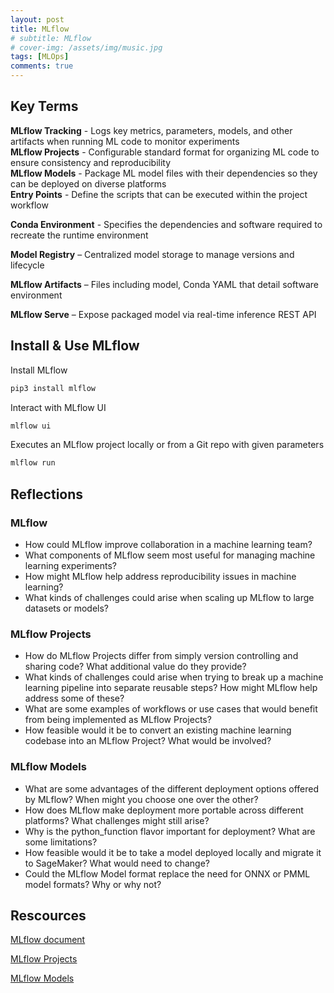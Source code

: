 ```yaml
---
layout: post
title: MLflow
# subtitle: MLflow
# cover-img: /assets/img/music.jpg
tags: [MLOps]
comments: true
---
```

<!-- this is the notes for Coursera MlOps of Duke University -->

## Key Terms

**MLflow Tracking** - Logs key metrics, parameters, models, and other artifacts when running ML code to monitor experiments  
**MLflow Projects** - Configurable standard format for organizing ML code to ensure consistency and reproducibility  
**MLflow Models** - Package ML model files with their dependencies so they can be deployed on diverse platforms  
**Entry Points** - Define the scripts that can be executed within the project workflow

**Conda Environment** - Specifies the dependencies and software required to recreate the runtime environment

**Model Registry** – Centralized model storage to manage versions and lifecycle

**MLflow Artifacts** – Files including model, Conda YAML that detail software environment

**MLflow Serve** – Expose packaged model via real-time inference REST API

## Install & Use MLflow

Install MLflow
```python
pip3 install mlflow
```

Interact with MLflow UI
```python
mlflow ui
```

Executes an MLflow project locally or from a Git repo with given parameters
```python
mlflow run
```

## Reflections

### MLflow

- How could MLflow improve collaboration in a machine learning team?
- What components of MLflow seem most useful for managing machine learning experiments?
- How might MLflow help address reproducibility issues in machine learning? 
- What kinds of challenges could arise when scaling up MLflow to large datasets or models?

### MLflow Projects

- How do MLflow Projects differ from simply version controlling and sharing code? What additional value do they provide?
- What kinds of challenges could arise when trying to break up a machine learning pipeline into separate reusable steps? How might MLflow help address some of these?
- What are some examples of workflows or use cases that would benefit from being implemented as MLflow Projects?
- How feasible would it be to convert an existing machine learning codebase into an MLflow Project? What would be involved?

### MLflow Models

- What are some advantages of the different deployment options offered by MLflow? When might you choose one over the other?
- How does MLflow make deployment more portable across different platforms? What challenges might still arise?
- Why is the python_function flavor important for deployment? What are some limitations?
- How feasible would it be to take a model deployed locally and migrate it to SageMaker? What would need to change?
- Could the MLflow Model format replace the need for ONNX or PMML model formats? Why or why not?

## Rescources

[MLflow document](https://mlflow.org/docs/latest/introduction/index.html)

[MLflow Projects](https://mlflow.org/docs/latest/projects.html)

[MLflow Models](https://mlflow.org/docs/latest/models.html)